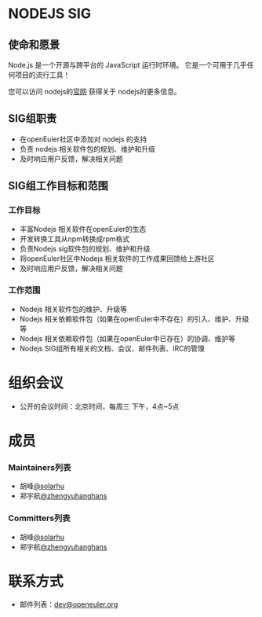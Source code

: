 # NODEJS SIG

## 使命和愿景

Node.js 是一个开源与跨平台的 JavaScript 运行时环境。 它是一个可用于几乎任何项目的流行工具！

您可以访问 nodejs的[官网](http://nodejs.org/) 获得关于 nodejs的更多信息。

## SIG组职责

- 在openEuler社区中添加对 nodejs 的支持
- 负责 nodejs 相关软件包的规划、维护和升级
- 及时响应用户反馈，解决相关问题

## SIG组工作目标和范围

### 工作目标

- 丰富Nodejs 相关软件在openEuler的生态
- 开发转换工具从npm转换成rpm格式
- 负责Nodejs sig软件包的规划、维护和升级
- 将openEuler社区中Nodejs 相关软件的工作成果回馈给上游社区
- 及时响应用户反馈，解决相关问题


### 工作范围

- Nodejs 相关软件包的维护、升级等
- Nodejs 相关依赖软件包（如果在openEuler中不存在）的引入、维护、升级等
- Nodejs 相关依赖软件包（如果在openEuler中已存在）的协调、维护等
- Nodejs SIG组所有相关的文档、会议、邮件列表、IRC的管理

# 组织会议

- 公开的会议时间：北京时间，每周三 下午，4点~5点


# 成员

### Maintainers列表
- 胡峰[@solarhu](https://gitee.com/solarhu)
- 郑宇航[@zhengyuhanghans](https://gitee.com/zhengyuhanghans)


### Committers列表
- 胡峰[@solarhu](https://gitee.com/solarhu)
- 郑宇航[@zhengyuhanghans](https://gitee.com/zhengyuhanghans)


# 联系方式

- 邮件列表：dev@openeuler.org